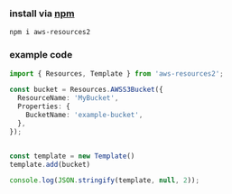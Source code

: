 ### install via [npm](https://www.npmjs.com/package/aws-resources2)
```
npm i aws-resources2
```

### example code
```ts
import { Resources, Template } from 'aws-resources2';

const bucket = Resources.AWSS3Bucket({
  ResourceName: 'MyBucket',
  Properties: {
    BucketName: 'example-bucket',
  },
});


const template = new Template()
template.add(bucket)

console.log(JSON.stringify(template, null, 2));
```